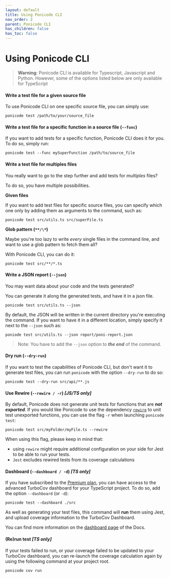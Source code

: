 ```yaml
---
layout: default
title: Using Ponicode CLI
nav_order: 2
parent: Ponicode CLI
has_children: false
has_toc: false
---
```


# Using Ponicode CLI

> **Warning**:
> Ponicode CLI is available for Typescript, Javascript and Python. 
> However, some of the options listed below are only available for TypeScript

#### Write a test file for a given source file

To use Ponicode CLI on one specific source file, you can simply use:

```
ponicode test /path/to/your/source_file
```

#### Write a test file for a specific function in a source file (`--func`)

If you want to add tests for a specific function, Ponicode CLI does it for you.
To do so, simply run:

```
ponicode test --func mySuperFunction /path/to/source_file
```

#### Write a test file for multiples files

You really want to go to the step further and add tests for _multiples_ files?

To do so, you have multiple possibilities.

**Given files**

If you want to add test files for specific source files, you can specify which one only by adding them as arguments to the command, such as:

```
ponicode test src/utils.ts src/superFile.ts
```

**Glob pattern (`**/\*`)**

Maybe you're too lazy to write _every_ single files in the command line, and want to use a glob pattern to fetch them all?

With Ponicode CLI, you can do it:

```
ponicode test src/**/*.ts
```

#### Write a JSON report (`--json`)

You may want data about your code and the tests generated?

You can generate it along the generated tests, and have it in a json file.

```
ponicode test src/utils.ts --json
```

By default, the JSON will be written in the current directory you're executing the command.
If you want to have it in a different location, simply specify it next to the `--json` such as:

```
poniode test src/utils.ts --json report/poni-report.json
```

> Note: You have to add the `--json` option to **_the end_** of the command.


#### Dry run (`--dry-run`)

If you want to test the capabilities of Ponicode CLI, but don't want it to generate test files, you can run `ponicode` with the option `--dry-run` to do so:

```
ponicode test --dry-run src/api/**.js
```


#### Use Rewire (`--rewire / -r`) *[JS/TS only]*

By default, Ponicode does not generate unit tests for functions that are ***not exported***. 
If you would like Ponicode to use the dependency [`rewire`](https://www.npmjs.com/package/rewire) to unit test unexported functions, you can use the flag `-r` when launching `ponicode test`:

```
ponicode test src/myFolder/myFile.ts --rewire
```

When using this flag, please keep in mind that:
- using `rewire` might require additional configuration on your side for Jest to be able to run your tests.
- `Jest` excludes rewired tests from its coverage calculations 


#### Dashboard (`--dashboard / -d`) *[TS only]*

If you have subscribed to the [Premium plan](https://app.ponicode.com/account/billing/plan), you can have access to the advanced TurboCov dashboard for your TypeScript project. To do so, add the option `--dashboard` (or `-d`):

```
ponicode test --dashboard ./src
```

As well as generating your test files, this command will **run** them using Jest, and upload coverage information to the TurboCov Dashboard.

You can find more information on the [dashboard page](platform/dashboard.md) of the Docs.


#### (Re)run test *[TS only]*

If your tests failed to run, or your coverage failed to be updated to your TurboCov dashboard, you can re-launch the coverage calculation again by using the following command at your project root.

```
ponicode cov run
```
